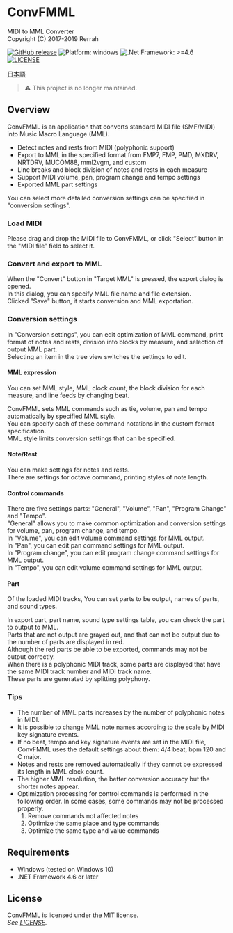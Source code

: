 # ConvFMML
MIDI to MML Converter  
Copyright (C) 2017-2019 Rerrah

[![GitHub release](https://img.shields.io/badge/release-v1.1.0-brightgreen.svg)](https://github.com/rerrahkr/ConvFMML/releases)
![Platform: windows](https://img.shields.io/badge/platform-windows-lightgrey.svg)
![.Net Framework: >=4.6](https://img.shields.io/badge/.NET-%3E%3D4.6-blue.svg)
[![LICENSE](https://img.shields.io/github/license/rerrahkr/ConvFMML.svg)](./LICENSE)

[日本語](./README_ja.md)

> :warning: This project is no longer maintained.

## Overview
ConvFMML is an application that converts standard MIDI file (SMF/MIDI) into Music Macro Language (MML).

- Detect notes and rests from MIDI (polyphonic support)
- Export to MML in the specified format from FMP7, FMP, PMD, MXDRV, NRTDRV, MUCOM88, mml2vgm, and custom
- Line breaks and block division of notes and rests in each measure
- Support MIDI volume, pan, program change and tempo settings
- Exported MML part settings

You can select more detailed conversion settings can be specified in "conversion settings".

### Load MIDI
Please drag and drop the MIDI file to ConvFMML, or click "Select” button in the "MIDI file” field to select it.

### Convert and export to MML
When the "Convert" button in "Target MML" is pressed, the export dialog is opened.  
In this dialog, you can specify MML file  name and file extension.  
Clicked "Save" button, it starts conversion and MML exportation.

### Conversion settings
In "Conversion settings", you can edit optimization of MML command, print format of notes and rests, division into blocks by measure, and selection of output MML part.  
Selecting an item in the tree view switches the settings to edit.

#### MML expression
You can set MML style, MML clock count, the block division for each measure, and line feeds by changing beat.

ConvFMML sets MML commands such as tie, volume, pan and tempo automatically by specified MML style.  
You can specify each of these command notations in the custom format specification.  
MML style limits conversion settings that can be specified.

#### Note/Rest
You can make settings for notes and rests.  
There are settings for octave command, printing styles of note length.

#### Control commands
There are five settings parts: "General", "Volume", "Pan", "Program Change" and "Tempo".  
"General" allows you to make common optimization and conversion settings for volume, pan, program change, and tempo.  
In "Volume", you can edit volume command settings for MML output.  
In "Pan", you can edit pan command settings for MML output.  
In "Program change", you can edit program change command settings for MML output.  
In "Tempo", you can edit volume command settings for MML output.

#### Part
Of the loaded MIDI tracks,
You can set parts to be output, names of parts, and sound types.

In export part, part name, sound type settings table, you can check the part to output to MML.  
Parts that are not output are grayed out, and that can not be output due to the number of parts are displayed in red.  
Although the red parts be able to be exported, commands may not be output correctly.  
When there is a polyphonic MIDI track, some parts are displayed that have the same MIDI track number and MIDI track name.  
These parts are generated by splitting polyphony.

### Tips
- The number of MML parts increases by the number of polyphonic notes in MIDI.
- It is possible to change MML note names according to the scale by MIDI key signature events.
- If no beat, tempo and key signature events are set in the MIDI file, ConvFMML uses the default settings about them: 4/4 beat, bpm 120 and C major.
- Notes and rests are removed automatically if they cannot be expressed its length in MML clock count.
- The higher MML resolution, the better conversion accuracy but the shorter notes appear.
- Optimization processing for control commands is performed in the following order. In some cases, some commands may not be processed properly.
  1. Remove commands not affected notes
  2. Optimize the same place and type commands
  3. Optimize the same type and value commands

## Requirements
- Windows (tested on Windows 10)
- .NET Framework 4.6 or later

## License
ConvFMML is licensed under the MIT license.  
*See [LICENSE](./LICENSE).*
